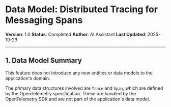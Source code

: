 # Data Model: Distributed Tracing for Messaging Spans

**Version**: 1.0
**Status**: Completed
**Author**: AI Assistant
**Last Updated**: 2025-10-29

---

## 1. Data Model Summary

This feature does not introduce any new entities or data models to the application's domain.

The primary data structures involved are `Trace` and `Span`, which are defined by the OpenTelemetry specification. These are handled by the OpenTelemetry SDK and are not part of the application's data model.
